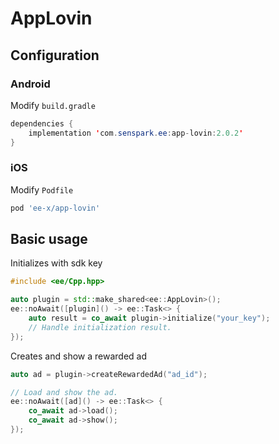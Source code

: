 # AppLovin
## Configuration
### Android
Modify `build.gradle`
```java
dependencies {
    implementation 'com.senspark.ee:app-lovin:2.0.2'
}
```

### iOS
Modify `Podfile`
```ruby
pod 'ee-x/app-lovin'
```

## Basic usage
Initializes with sdk key
```cpp
#include <ee/Cpp.hpp>

auto plugin = std::make_shared<ee::AppLovin>();
ee::noAwait([plugin]() -> ee::Task<> {
    auto result = co_await plugin->initialize("your_key");
    // Handle initialization result.
});
```

Creates and show a rewarded ad
```cpp
auto ad = plugin->createRewardedAd("ad_id");

// Load and show the ad.
ee::noAwait([ad]() -> ee::Task<> {
    co_await ad->load();
    co_await ad->show();
});
```